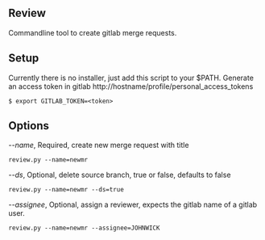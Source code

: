 ## Review

Commandline tool to create gitlab merge requests.
## Setup

Currently there is no installer, just add this script to your $PATH.
Generate an access token in gitlab http://hostname/profile/personal_access_tokens

```shell
$ export GITLAB_TOKEN=<token>
```
## Options

  *--name*, Required, create new merge request with title <name>
```shell
review.py --name=newmr
``` 

  *--ds*, Optional, delete source branch, true or false, defaults to false
```shell
review.py --name=newmr --ds=true
```

  *--assignee*,  Optional, assign a reviewer, expects the gitlab name of a gitlab user.
```shell
review.py --name=newmr --assignee=JOHNWICK
```




